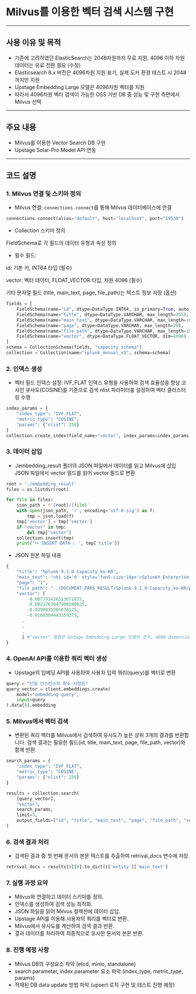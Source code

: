 # Milvus를 이용한 벡터 검색 시스템 구현

---

## 사용 이유 및 목적

- 기존에 고려하였던 ElasticSearch는 2048차원까지 무료 지원, 4096 이하 차원 데이터는 유료 전환 필요 (수정)  
- Elasticsearch 8.x 버전은 4096차원 지원 표기, 실제 도커 환경 테스트 시 2048까지만 지원  
- Upstage Embedding Large 모델은 4096차원 벡터를 지원  
- 따라서 4096차원 벡터 검색이 가능한 OSS 기반 DB 중 성능 및 구현 측면에서 Milvus 선택  

---

## 주요 내용

- Milvus를 이용한 Vector Search DB 구현  
- Upstage Solar-Pro Model API 연동  

---

## 코드 설명

### 1. Milvus 연결 및 스키마 정의

- Milvus 연결: `connections.connect`를 통해 Milvus 데이터베이스에 연결

```python
connections.connect(alias="default", host="localhost", port="19530")
```

- Collection 스키마 정의

FieldSchema로 각 필드의 데이터 유형과 속성 정의

- 필수 필드:

id: 기본 키, INT64 타입 (필수)

vector: 벡터 데이터, FLOAT_VECTOR 타입, 차원 4096 (필수)

기타 문자열 필드 (title, main_text, page, file_path)는 텍스트 정보 저장 (옵션)



```python
fields = [
    FieldSchema(name="id", dtype=DataType.INT64, is_primary=True, auto_id=True),
    FieldSchema(name="title", dtype=DataType.VARCHAR, max_length=255),
    FieldSchema(name="main_text", dtype=DataType.VARCHAR, max_length=16384),
    FieldSchema(name="page", dtype=DataType.VARCHAR, max_length=20),
    FieldSchema(name="file_path", dtype=DataType.VARCHAR, max_length=255),
    FieldSchema(name="vector", dtype=DataType.FLOAT_VECTOR, dim=4096)
]
schema = CollectionSchema(fields, "capacity_schema")
collection = Collection(name="splunk_menual_v5", schema=schema)
```

### 2. 인덱스 생성
- 벡터 필드 인덱스 설정:
IVF_FLAT 인덱스 유형을 사용하여 검색 효율성을 향상
코사인 유사도(COSINE)를 기준으로 검색
nlist 파라미터를 설정하여 벡터 클러스터링 수행

```python
index_params = {
    "index_type": "IVF_FLAT",
    "metric_type": "COSINE",
    "params": {"nlist": 256}
}
collection.create_index(field_name="vector", index_params=index_params)
```

### 3. 데이터 삽입
- ./embedding_result 폴더의 JSON 파일에서 데이터를 읽고 Milvus에 삽입
JSON 파일에서 vector 필드를 읽어 vector 필드로 변환

```python
root = './embedding_result'
files = os.listdir(root)

for file in files:
    json_path = f'{root}/{file}'
    with open(json_path, 'r', encoding='utf-8-sig') as f:
        tmp = json.load(f)
    tmp['vector'] = tmp['vector']
    if "vector" in tmp:
        del tmp["vector"]
    collection.insert(tmp)
    print('ㅁ INSERT DATA : ', tmp['title'])
```

- JSON 원본 파일 내용

```python
{
    "title": "Splunk-9.1.0-Capacity_ko-KR",
    "main_text": "<h1 id='0' style='font-size:14px'>Splunk® Enterprise 9.1.0<br>용량 계획 매뉴얼<br>생성일: 2023-06-28 오후 6:06</h1>",
    "page": "1",
    "file_path": "../DOCUMENT_PARS_RESULT/Splunk-9.1.0-Capacity_ko-KR/page_1.json",
    "vector": [
        -0.007793426513671875,
        -0.0021762847900390625,
        -0.0299835205078125,
        -0.0168304443359375,
      .
      .
      .
      ] #"vector" 컬럼은 Ustage Embedding Large 모델의 경우, 4096 Dimension으로 Return
}
```

### 4. OpenAI API를 이용한 쿼리 벡터 생성
- Upstage의 임베딩 API를 사용하여 사용자 입력 쿼리(query)를 벡터로 변환

```python
query = "단일 인스턴스의 최소 사양은"
query_vector = client.embeddings.create(
    model="embedding-query",
    input=query
).data[0].embedding
```


### 5. Milvus에서 벡터 검색
- 변환된 쿼리 벡터를 Milvus에서 검색하여 유사도가 높은 상위 3개의 결과를 반환합니다.
검색 결과는 필요한 필드(id, title, main_text, page, file_path, vector)와 함께 반환.

```python
search_params = {
    "index_type": "IVF_FLAT",
    "metric_type": "COSINE",
    "params": {"nlist": 256}
}

results = collection.search(
    [query_vector],
    "vector",
    search_params,
    limit=3,
    output_fields=["id", "title", "main_text", "page", "file_path", "vector"]
)
```

### 6. 검색 결과 처리
- 검색된 결과 중 첫 번째 문서의 본문 텍스트를 추출하여 retrival_docs 변수에 저장.
```python
retrival_docs = results[0][0].to_dict()['entity']['main_text']
```

### 7. 실행 과정 요약
- Milvus와 연결하고 데이터 스키마를 정의.
- 인덱스를 생성하여 검색 성능 최적화.
- JSON 파일을 읽어 Milvus 컬렉션에 데이터 삽입.
- Upstage API를 이용해 사용자의 쿼리를 벡터로 변환.
- Milvus에서 유사도를 계산하여 검색 결과 반환.
- 결과 데이터를 처리하여 최종적으로 유사한 문서의 본문 반환.

### 8. 진행 예정 사항
- Milvus DB의 구성요소 파악 (etcd, minio, standalone)
- search parameter, index parameter 요소 파악 (index_type, metric_type, params)
- 적재된 DB data update 방법 파악 (upsert 로직 구현 및 테스트 진행 예정)